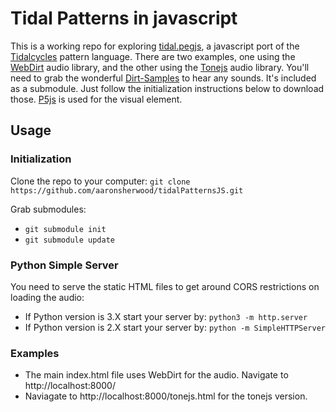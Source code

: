 # Tidal Patterns in javascript

This is a working repo for exploring [tidal.pegjs](https://github.com/gibber-cc/tidal.pegjs), a javascript port of the [Tidalcycles](https://tidalcycles.org/) pattern language. There are two examples, one using the [WebDirt](https://github.com/dktr0/WebDirt) audio library, and the other using the [Tonejs](https://tonejs.github.io/) audio library. You'll need to grab the wonderful [Dirt-Samples](https://github.com/tidalcycles/Dirt-Samples) to hear any sounds. It's included as a submodule. Just follow the initialization instructions below to download those. [P5js](https://p5js.org/) is used for the visual element.

## Usage

### Initialization
Clone the repo to your computer: `git clone https://github.com/aaronsherwood/tidalPatternsJS.git`

Grab submodules:
* `git submodule init`
* `git submodule update`

### Python Simple Server
You need to serve the static HTML files to get around CORS restrictions on loading the audio:
* If Python version is 3.X start your server by: `python3 -m http.server`
* If Python version is 2.X start your server by: `python -m SimpleHTTPServer`

### Examples 
* The main index.html file uses WebDirt for the audio. Navigate to http://localhost:8000/
* Naviagate to http://localhost:8000/tonejs.html for the tonejs version.
